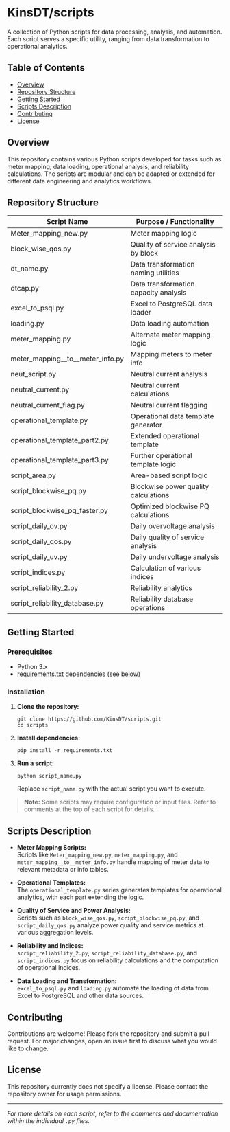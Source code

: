 # KinsDT/scripts

A collection of Python scripts for data processing, analysis, and automation. Each script serves a specific utility, ranging from data transformation to operational analytics.

## Table of Contents

- [Overview](#overview)
- [Repository Structure](#repository-structure)
- [Getting Started](#getting-started)
- [Scripts Description](#scripts-description)
- [Contributing](#contributing)
- [License](#license)

## Overview

This repository contains various Python scripts developed for tasks such as meter mapping, data loading, operational analysis, and reliability calculations. The scripts are modular and can be adapted or extended for different data engineering and analytics workflows.

## Repository Structure

| Script Name                        | Purpose / Functionality                |
|-------------------------------------|----------------------------------------|
| Meter_mapping_new.py                | Meter mapping logic                    |
| block_wise_qos.py                   | Quality of service analysis by block   |
| dt_name.py                          | Data transformation naming utilities   |
| dtcap.py                            | Data transformation capacity analysis  |
| excel_to_psql.py                    | Excel to PostgreSQL data loader        |
| loading.py                          | Data loading automation                |
| meter_mapping.py                    | Alternate meter mapping logic          |
| meter_mapping__to__meter_info.py    | Mapping meters to meter info           |
| neut_script.py                      | Neutral current analysis               |
| neutral_current.py                  | Neutral current calculations           |
| neutral_current_flag.py             | Neutral current flagging               |
| operational_template.py             | Operational data template generator    |
| operational_template_part2.py       | Extended operational template          |
| operational_template_part3.py       | Further operational template logic     |
| script_area.py                      | Area-based script logic                |
| script_blockwise_pq.py              | Blockwise power quality calculations   |
| script_blockwise_pq_faster.py       | Optimized blockwise PQ calculations    |
| script_daily_ov.py                  | Daily overvoltage analysis             |
| script_daily_qos.py                 | Daily quality of service analysis      |
| script_daily_uv.py                  | Daily undervoltage analysis            |
| script_indices.py                   | Calculation of various indices         |
| script_reliability_2.py             | Reliability analytics                  |
| script_reliability_database.py      | Reliability database operations        |

## Getting Started

### Prerequisites

- Python 3.x
- [requirements.txt](requirements.txt) dependencies (see below)

### Installation

1. **Clone the repository:**
    ```
    git clone https://github.com/KinsDT/scripts.git
    cd scripts
    ```

2. **Install dependencies:**
    ```
    pip install -r requirements.txt
    ```

3. **Run a script:**
    ```
    python script_name.py
    ```
    Replace `script_name.py` with the actual script you want to execute.

> **Note:** Some scripts may require configuration or input files. Refer to comments at the top of each script for details.

## Scripts Description

- **Meter Mapping Scripts:**  
  Scripts like `Meter_mapping_new.py`, `meter_mapping.py`, and `meter_mapping__to__meter_info.py` handle mapping of meter data to relevant metadata or info tables.

- **Operational Templates:**  
  The `operational_template.py` series generates templates for operational analytics, with each part extending the logic.

- **Quality of Service and Power Analysis:**  
  Scripts such as `block_wise_qos.py`, `script_blockwise_pq.py`, and `script_daily_qos.py` analyze power quality and service metrics at various aggregation levels.

- **Reliability and Indices:**  
  `script_reliability_2.py`, `script_reliability_database.py`, and `script_indices.py` focus on reliability calculations and the computation of operational indices.

- **Data Loading and Transformation:**  
  `excel_to_psql.py` and `loading.py` automate the loading of data from Excel to PostgreSQL and other data sources.

## Contributing

Contributions are welcome! Please fork the repository and submit a pull request. For major changes, open an issue first to discuss what you would like to change.

## License

This repository currently does not specify a license. Please contact the repository owner for usage permissions.

---

*For more details on each script, refer to the comments and documentation within the individual `.py` files.*
